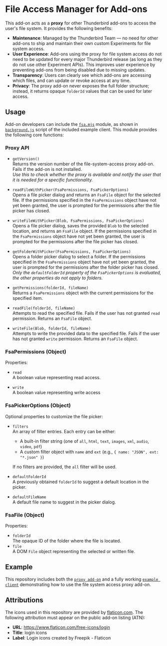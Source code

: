 # **File Access Manager for Add-ons**

This add-on acts as a **proxy** for other Thunderbird add-ons to access the user's file system. It provides the following benefits:

- **Maintenance**: Managed by the Thunderbird Team — no need for other add-ons to ship and maintain their own custom Experiments for file system access.
- **User Experience**: Add-ons using the proxy for file system access do not need to be updated for every major Thunderbird release (as long as they do not use other Experiment APIs). This improves user experience by preventing add-ons from being disabled due to missing updates.
- **Transparency**: Users can clearly see which add-ons are accessing which files, and can update or revoke access at any time.
- **Privacy**: The proxy add-on never exposes the full folder structure; instead, it returns opaque `folderId` values that can be used for later access.

## **Usage**

Add-on developers can include the [`fsa.mjs`](https://github.com/thunderbird/webext-file-system-access/blob/main/example-client-extension/modules/fsa.mjs) module, as shown in [`background.js`](https://github.com/thunderbird/webext-file-system-access/blob/main/example-client-extension/background-example.js) script of the included example client. This module provides the following core functions:

### **Proxy API**

- `getVersion()`  
  Returns the version number of the file-system-access proxy add-on. Fails if the add-on is not installed.  
  _Use this to check whether the proxy is available and notify the user that it is needed for a specific functionality._

- `readFileWithPicker(FsaPermissions, FsaPickerOptions)`  
  Opens a file picker dialog and returns an `FsaFile` object for the selected file. If the permissions specified in the `FsaPermissions` object have not yet been granted, the user is prompted for the permissions after the file picker has closed.

- `writeFileWithPicker(Blob, FsaPermissions, FsaPickerOptions)`  
  Opens a file picker dialog, saves the provided `Blob` to the selected location, and returns an `FsaFile` object. If the permissions specified in the `FsaPermissions` object have not yet been granted, the user is prompted for the permissions after the file picker has closed.

- `getFolderWithPicker(FsaPermissions, FsaPickerOptions)`  
  Opens a folder picker dialog to select a folder. If the permissions specified in the `FsaPermissions` object have not yet been granted, the user is prompted for the permissions after the folder picker has closed.
  _Only the `defaultFolderId` property of the `FsaPickerOptions` is evaluated, the other properties do not apply to folders._

- `getPermissions(folderId, fileName)`  
  Returns a `FsaPermissions` object with the current permissions for the specified item.

- `readFile(folderId, fileName)`  
  Attempts to read the specified file. Fails if the user has not granted `read` permission. Returns an `FsaFile` object.

- `writeFile(Blob, folderId, fileName)`  
  Attempts to write the provided data to the specified file. Fails if the user has not granted `write` permission. Returns an `FsaFile` object.

### **FsaPermissions (Object)**

Properties:

- `read`  
  A boolean value representing read access.

- `write`  
  A boolean value representing write access

### **FsaPickerOptions (Object)**

Optional properties to customize the file picker:

- `filters`  
  An array of filter entries. Each entry can be either:
  - A built-in filter string (one of `all`, `html`, `text`, `images`, `xml`, `audio`, `video`, `pdf`)
  - A custom filter object with `name` and `ext` (e.g., `{ name: "JSON", ext: "*.json" }`)
  
  If no filters are provided, the `all` filter will be used.

- `defaultFolderId`  
  A previously obtained `folderId` to suggest a default location in the picker.

- `defaultFileName`  
  A default file name to suggest in the picker dialog.

### **FsaFile (Object)**

Properties:

- `folderId`  
  The opaque ID of the folder where the file is located.
- `file`  
  A DOM `File` object representing the selected or written file.


## **Example**

This repository includes both the [`proxy add-on`](https://github.com/thunderbird/webext-file-system-access/tree/main/proxy-extension) and a fully working [`example client`](https://github.com/thunderbird/webext-file-system-access/tree/main/example-client-extension) demonstrating how to use the file system access proxy add-on.

## **Attributions**

The icons used in this repository are provided by [flaticon.com](https://www.flaticon.com/free-icons/login). The following attribution must appear on the public add-on listing (ATN):

- **URL**: https://www.flaticon.com/free-icons/login  
- **Title**: login icons  
- **Label**: Login icons created by Freepik - Flaticon
